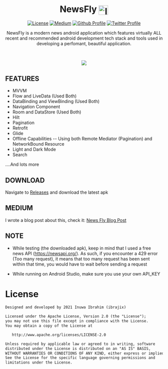 <h1 align="center">NewsFly <img align="center" width ='30px' height='30px' src="https://svgshare.com/i/avc.svg" alt="logo"> </h1>

<p align="center">
  <a href="https://opensource.org/licenses/Apache-2.0"><img alt="License" src="https://img.shields.io/badge/License-Apache%202.0-blue.svg"/></a>
  <a href="https://proandroiddev.com/exploring-dagger-hilt-and-whats-main-differences-with-dagger-android-c8c54cd92f18"><img alt="Medium" src="https://skydoves.github.io/badges/Story-Medium.svg"/></a>
  <a href="https://github.com/ibrajix"><img alt="Github Profile" src="https://badges.aleen42.com/src/github.svg"/></a> 
  <a href="https://twitter.com/ibrajix"><img alt="Twitter Profile" src="https://badges.aleen42.com/src/twitter.svg"/></a> 
</p>

<p align="center">
  NewsFly is a modern news android application which features virtually ALL recent and recommended android development tech stack and tools used in developing a perfomant, beautiful application.
</p>

<br/>

<p align="center">
<img src ="https://user-images.githubusercontent.com/39574228/136565558-dce2cd27-1d8e-42a3-ad70-ca6ec7edc9ec.png">
</p>

## FEATURES

* MVVM
* Flow and LiveData (Used Both)
* DataBinding and ViewBinding (Used Both)
* Navigation Component
* Room and DataStore (Used Both)
* Hilt
* Pagination
* Retrofit
* Glide
* Offline Capabilities -- Using both Remote Mediator (Pagination) and NetworkBound Resource 
* Light and Dark Mode
* Search

....And lots more 

## DOWNLOAD
Navigate to <a href="https://github.com/ibrajix/NewsFly/releases">Releases</a> and download the latest apk

## MEDIUM

I wrote a blog post about this, check it:
<a href="https://ibrajix.medium.com/newsfly-%EF%B8%8F-a-modern-news-app-featuring-mvvm-navigation-component-flow-pagination-search-room-90e3970176b4">News Fly Blog Post</a>

## NOTE

- While testing (the downloaded apk), keep in mind that I used a free news API (https://newsapi.org/). As such, if you encounter a 429 error (Too many request), it means that too many request has been sent within that time, you would have to wait before sending a request

- While running on Android Studio, make sure you use your own API_KEY

# License

```xml
Designed and developed by 2021 Inuwa Ibrahim (ibrajix)

Licensed under the Apache License, Version 2.0 (the "License");
you may not use this file except in compliance with the License.
You may obtain a copy of the License at

   http://www.apache.org/licenses/LICENSE-2.0

Unless required by applicable law or agreed to in writing, software
distributed under the License is distributed on an "AS IS" BASIS,
WITHOUT WARRANTIES OR CONDITIONS OF ANY KIND, either express or implied.
See the License for the specific language governing permissions and
limitations under the License.
```
